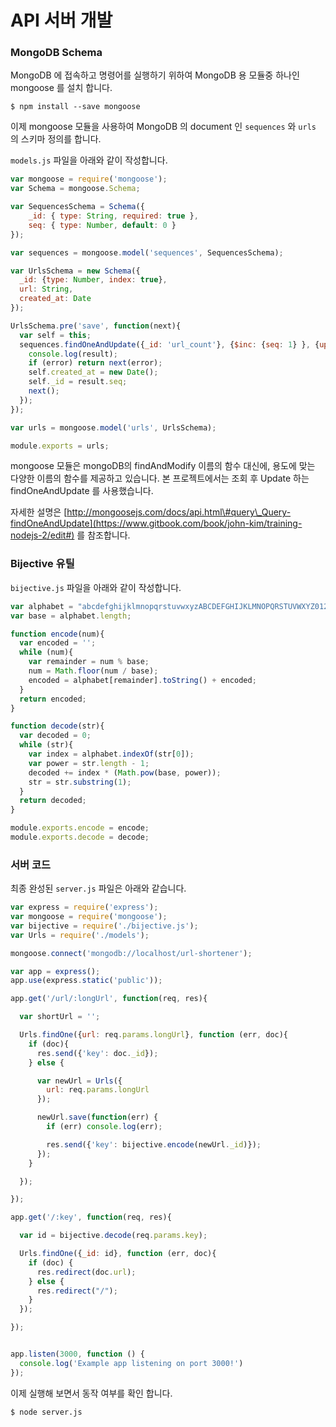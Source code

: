 # API 서버 개발



### MongoDB Schema 

MongoDB 에 접속하고 명령어를 실행하기 위하여 MongoDB 용 모듈중 하나인 mongoose 를 설치 합니다.

```
$ npm install --save mongoose
```

이제 mongoose 모듈을 사용하여 MongoDB 의 document 인 `sequences` 와 `urls` 의 스키마 정의를 합니다.

`models.js` 파일을 아래와 같이 작성합니다.

```js
var mongoose = require('mongoose');
var Schema = mongoose.Schema;

var SequencesSchema = Schema({
    _id: { type: String, required: true },
    seq: { type: Number, default: 0 }
});

var sequences = mongoose.model('sequences', SequencesSchema);

var UrlsSchema = new Schema({
  _id: {type: Number, index: true},
  url: String,
  created_at: Date
});

UrlsSchema.pre('save', function(next){
  var self = this;
  sequences.findOneAndUpdate({_id: 'url_count'}, {$inc: {seq: 1} }, {upsert: true}, function(error, result) {
    console.log(result);
    if (error) return next(error);
    self.created_at = new Date();
    self._id = result.seq;
    next();
  });
});

var urls = mongoose.model('urls', UrlsSchema);

module.exports = urls;
```

mongoose 모듈은 mongoDB의 findAndModify 이름의 함수 대신에, 용도에 맞는 다양한 이름의 함수를 제공하고 있습니다. 본 프로젝트에서는 조회 후 Update 하는 findOneAndUpdate 를 사용했습니다.

자세한 설명은 [http://mongoosejs.com/docs/api.html\#query\_Query-findOneAndUpdate](https://www.gitbook.com/book/john-kim/training-nodejs-2/edit#) 를 참조합니다.



### Bijective 유틸

`bijective.js` 파일을 아래와 같이 작성합니다.

```js
var alphabet = "abcdefghijklmnopqrstuvwxyzABCDEFGHIJKLMNOPQRSTUVWXYZ0123456789";
var base = alphabet.length;

function encode(num){
  var encoded = '';
  while (num){
    var remainder = num % base;
    num = Math.floor(num / base);
    encoded = alphabet[remainder].toString() + encoded;
  }
  return encoded;
}

function decode(str){
  var decoded = 0;
  while (str){
    var index = alphabet.indexOf(str[0]);
    var power = str.length - 1;
    decoded += index * (Math.pow(base, power));
    str = str.substring(1);
  }
  return decoded;
}

module.exports.encode = encode;
module.exports.decode = decode;
```



### 서버 코드

최종 완성된 `server.js` 파일은 아래와 같습니다.

```js
var express = require('express');
var mongoose = require('mongoose');
var bijective = require('./bijective.js');
var Urls = require('./models');

mongoose.connect('mongodb://localhost/url-shortener');

var app = express();
app.use(express.static('public'));

app.get('/url/:longUrl', function(req, res){

  var shortUrl = '';

  Urls.findOne({url: req.params.longUrl}, function (err, doc){
    if (doc){
      res.send({'key': doc._id});
    } else {

      var newUrl = Urls({
        url: req.params.longUrl
      });

      newUrl.save(function(err) {
        if (err) console.log(err);

        res.send({'key': bijective.encode(newUrl._id)});
      });
    }

  });

});

app.get('/:key', function(req, res){

  var id = bijective.decode(req.params.key);

  Urls.findOne({_id: id}, function (err, doc){
    if (doc) {
      res.redirect(doc.url);
    } else {
      res.redirect("/");
    }
  });

});


app.listen(3000, function () {
  console.log('Example app listening on port 3000!')
});
```

이제 실행해 보면서 동작 여부를 확인 합니다.

```
$ node server.js
```



